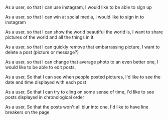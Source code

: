 As a user, so that I can use instagram, I would like to be able to sign up

As a user, so that I can win at social media, I would like to sign in to instagram

As a user, so that I can show the world beautiful the world is, I want to share pictures of the world and all the things in it.

As a user, so that I can quickly remove that embarrassing picture, I want to delete a post (picture or message?)

As a user, so that I can change that average photo to an even better one, I would like to be able to edit posts,

As a user, So that I can see when people posted pictures, I'd like to see the date and time displayed with each post

As a user, So that I can try to cling on some sense of time, I'd like to see posts displayed in chronological order

As a user, So that the posts won't all blur into one, I'd like to have line breakers on the page
